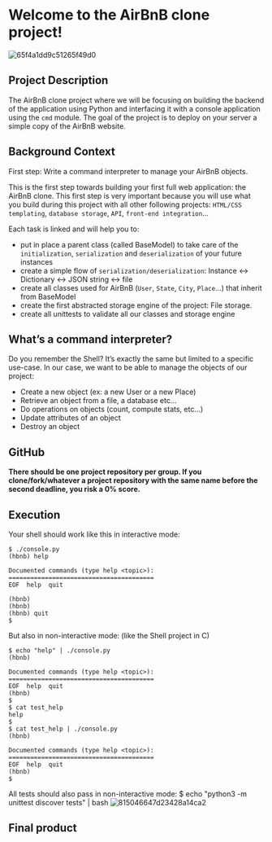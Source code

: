 # Welcome to the AirBnB clone project!

![65f4a1dd9c51265f49d0](https://user-images.githubusercontent.com/108541991/237051537-e1b0df18-bb56-47c2-8b88-a3c57b3d8110.png)


## Project Description
The AirBnB clone project where we will be focusing on building the backend of the application using Python and interfacing it with a console application using the `cmd` module. The goal of the project is to deploy on your server a simple copy of the AirBnB website.


## Background Context
First step: Write a command interpreter to manage your AirBnB objects.

This is the first step towards building your first full web application: the AirBnB clone. This first step is very important because you will use what you build during this project with all other following projects: `HTML/CSS templating`, `database storage`, `API`, `front-end integration`…

Each task is linked and will help you to:

- put in place a parent class (called BaseModel) to take care of the `initialization`, `serialization` and `deserialization` of your future instances
- create a simple flow of `serialization/deserialization`: Instance <-> Dictionary <-> JSON string <-> file
- create all classes used for AirBnB (`User`, `State`, `City`, `Place`…) that inherit from BaseModel
- create the first abstracted storage engine of the project: File storage.
- create all unittests to validate all our classes and storage engine


## What’s a command interpreter?
Do you remember the Shell? It’s exactly the same but limited to a specific use-case. In our case, we want to be able to manage the objects of our project:

- Create a new object (ex: a new User or a new Place)
- Retrieve an object from a file, a database etc…
- Do operations on objects (count, compute stats, etc…)
- Update attributes of an object
- Destroy an object


## GitHub
**There should be one project repository per group. If you clone/fork/whatever a project repository with the same name before the second deadline, you risk a 0% score.**


## Execution
Your shell should work like this in interactive mode:
```
$ ./console.py
(hbnb) help

Documented commands (type help <topic>):
========================================
EOF  help  quit

(hbnb) 
(hbnb) 
(hbnb) quit
$
```
But also in non-interactive mode: (like the Shell project in C)
```
$ echo "help" | ./console.py
(hbnb)

Documented commands (type help <topic>):
========================================
EOF  help  quit
(hbnb) 
$
$ cat test_help
help
$
$ cat test_help | ./console.py
(hbnb)

Documented commands (type help <topic>):
========================================
EOF  help  quit
(hbnb) 
$
```
All tests should also pass in non-interactive mode: $ echo "python3 -m unittest discover tests" | bash
![815046647d23428a14ca2](https://user-images.githubusercontent.com/108541991/237051602-a16451e7-645d-4e1f-81ff-dad5f72ed955.png)


## Final product
